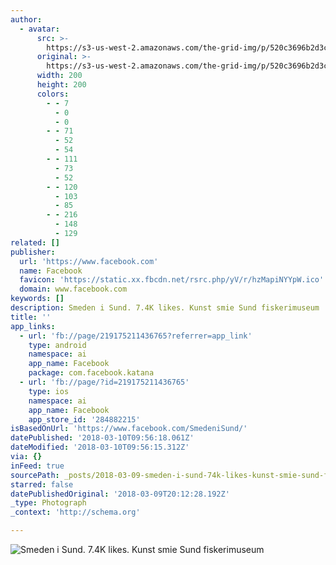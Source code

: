 ```yaml
---
author:
  - avatar:
      src: >-
        https://s3-us-west-2.amazonaws.com/the-grid-img/p/520c3696b2d3c248ce57df6aedc52965e8cfd749.jpg
      original: >-
        https://s3-us-west-2.amazonaws.com/the-grid-img/p/520c3696b2d3c248ce57df6aedc52965e8cfd749.jpg
      width: 200
      height: 200
      colors:
        - - 7
          - 0
          - 0
        - - 71
          - 52
          - 54
        - - 111
          - 73
          - 52
        - - 120
          - 103
          - 85
        - - 216
          - 148
          - 129
related: []
publisher:
  url: 'https://www.facebook.com'
  name: Facebook
  favicon: 'https://static.xx.fbcdn.net/rsrc.php/yV/r/hzMapiNYYpW.ico'
  domain: www.facebook.com
keywords: []
description: Smeden i Sund. 7.4K likes. Kunst smie Sund fiskerimuseum
title: ''
app_links:
  - url: 'fb://page/219175211436765?referrer=app_link'
    type: android
    namespace: ai
    app_name: Facebook
    package: com.facebook.katana
  - url: 'fb://page/?id=219175211436765'
    type: ios
    namespace: ai
    app_name: Facebook
    app_store_id: '284882215'
isBasedOnUrl: 'https://www.facebook.com/SmedeniSund/'
datePublished: '2018-03-10T09:56:18.061Z'
dateModified: '2018-03-10T09:56:15.312Z'
via: {}
inFeed: true
sourcePath: _posts/2018-03-09-smeden-i-sund-74k-likes-kunst-smie-sund-fiskerimuseum.md
starred: false
datePublishedOriginal: '2018-03-09T20:12:28.192Z'
_type: Photograph
_context: 'http://schema.org'

---
```

![Smeden i Sund. 7.4K likes. Kunst smie Sund fiskerimuseum](https://s3-us-west-2.amazonaws.com/the-grid-img/p/520c3696b2d3c248ce57df6aedc52965e8cfd749.jpg)
